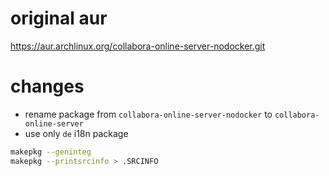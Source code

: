 #

# original aur
https://aur.archlinux.org/collabora-online-server-nodocker.git

# changes

- rename package from `collabora-online-server-nodocker` to `collabora-online-server`
- use only `de` i18n package


```bash
makepkg --geninteg
makepkg --printsrcinfo > .SRCINFO
```
